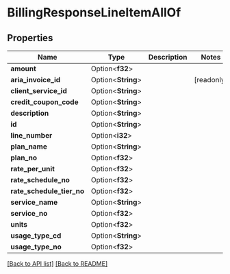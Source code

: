 # BillingResponseLineItemAllOf

## Properties

Name | Type | Description | Notes
------------ | ------------- | ------------- | -------------
**amount** | Option<**f32**> |  | 
**aria_invoice_id** | Option<**String**> |  | [readonly]
**client_service_id** | Option<**String**> |  | 
**credit_coupon_code** | Option<**String**> |  | 
**description** | Option<**String**> |  | 
**id** | Option<**String**> |  | 
**line_number** | Option<**i32**> |  | 
**plan_name** | Option<**String**> |  | 
**plan_no** | Option<**f32**> |  | 
**rate_per_unit** | Option<**f32**> |  | 
**rate_schedule_no** | Option<**f32**> |  | 
**rate_schedule_tier_no** | Option<**f32**> |  | 
**service_name** | Option<**String**> |  | 
**service_no** | Option<**f32**> |  | 
**units** | Option<**f32**> |  | 
**usage_type_cd** | Option<**String**> |  | 
**usage_type_no** | Option<**f32**> |  | 

[[Back to API list]](../README.md#documentation-for-api-endpoints) [[Back to README]](../README.md)


